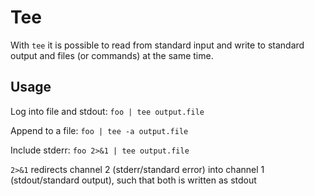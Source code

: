 # Tee

With `tee` it is possible to read from standard input and write to standard output and files (or commands) at the same time.

## Usage

Log into file and stdout: `foo | tee output.file`

Append to a file: `foo | tee -a output.file`

Include stderr: `foo 2>&1 | tee output.file`

`2>&1` redirects channel 2 (stderr/standard error) into channel 1 (stdout/standard output), such that both is written as stdout
